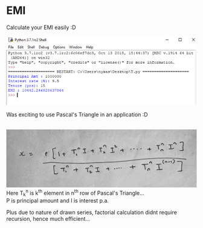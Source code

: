# EMI
Calculate your EMI easily :D

<img src="https://github.com/kitepro/EMI/blob/master/README/1.png"><br>

Was exciting to use Pascal's Triangle in an application :D <br><br>

<img src="https://github.com/kitepro/EMI/blob/master/README/2.jpeg"><br>
Here T<sub>k</sub><sup>n</sup> is k<sup>th</sup> element in n<sup>th</sup> row of Pascal's Triangle...<br>
P is principal amount and I is interest p.a.<br>

Plus due to nature of drawn series, factorial calculation didnt require recursion, hence much efficient...
